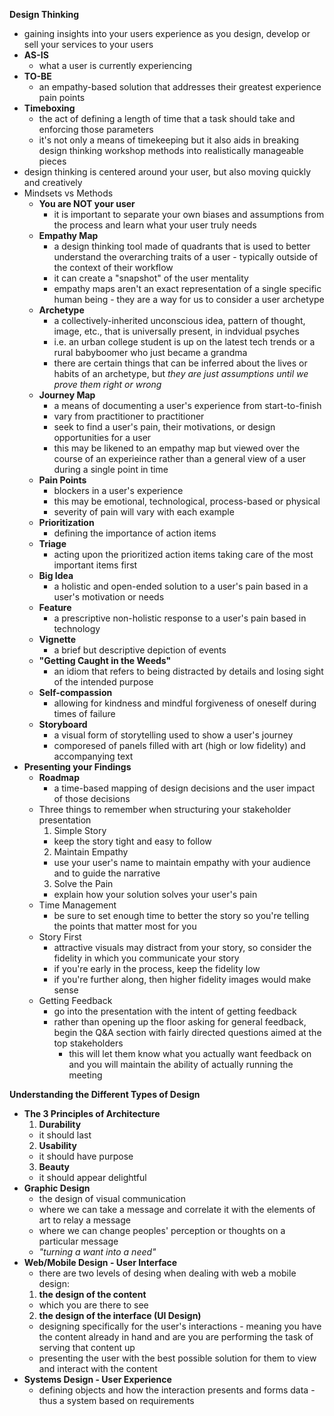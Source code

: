 __Design Thinking__
- gaining insights into your users experience as you design, develop or sell your services to your users
- __AS-IS__
  - what a user is currently experiencing
- __TO-BE__
  - an empathy-based solution that addresses their greatest experience pain points
- __Timeboxing__
  - the act of defining a length of time that a task should take and enforcing those parameters
  - it's not only a means of timekeeping but it also aids in breaking design thinking workshop methods into realistically manageable pieces
- design thinking is centered around your user, but also moving quickly and creatively
- Mindsets vs Methods
  - __You are NOT your user__
    - it is important to separate your own biases and assumptions from the process and learn what your user truly needs
  - __Empathy Map__
    - a design thinking tool made of quadrants that is used to better understand the overarching traits of a user - typically outside of the context of their workflow
    - it can create a "snapshot" of the user mentality
    - empathy maps aren't an exact representation of a single specific human being - they are a way for us to consider a user archetype
  - __Archetype__
    - a collectively-inherited unconscious idea, pattern of thought, image, etc., that is universally present, in indvidual psyches
    - i.e. an urban college student is up on the latest tech trends or a rural babyboomer who just became a grandma
    - there are certain things that can be inferred about the lives or habits of an archetype, but _they are just assumptions until we prove them right or wrong_
  - __Journey Map__
    - a means of documenting a user's experience from start-to-finish
    - vary from practitioner to practitioner
    - seek to find a user's pain, their motivations, or design opportunities for a user
    - this may be likened to an empathy map but viewed over the course of an experieince rather than a general view of a user during a single point in time
  - __Pain Points__
    - blockers in a user's experience
    - this may be emotional, technological, process-based or physical
    - severity of pain will vary with each example
  - __Prioritization__
    - defining the importance of action items
  - __Triage__
    - acting upon the prioritized action items taking care of the most important items first
  - __Big Idea__
    - a holistic and open-ended solution to a user's pain based in a user's motivation or needs
  - __Feature__
    - a prescriptive non-holistic response to a user's pain based in technology
  - __Vignette__
    - a brief but descriptive depiction of events
  - __"Getting Caught in the Weeds"__
    - an idiom that refers to being distracted by details and losing sight of the intended purpose
  - __Self-compassion__
    - allowing for kindness and mindful forgiveness of oneself during times of failure
  - __Storyboard__
    - a visual form of storytelling used to show a user's journey
    - comporesed of panels filled with art (high or low fidelity) and accompanying text
- __Presenting your Findings__
  - __Roadmap__
    - a time-based mapping of design decisions and the user impact of those decisions
  - Three things to remember when structuring your stakeholder presentation
    1. Simple Story
      - keep the story tight and easy to follow
    2. Maintain Empathy
      - use your user's name to maintain empathy with your audience and to guide the narrative
    3. Solve the Pain
      - explain how your solution solves your user's pain
  - Time Management
    - be sure to set enough time to better the story so you're telling the points that matter most for you
  - Story First
    - attractive visuals may distract from your story, so consider the fidelity in which you communicate your story
    - if you're early in the process, keep the fidelity low 
    - if you're further along, then higher fidelity images would make sense
  - Getting Feedback
    - go into the presentation with the intent of getting feedback
    - rather than opening up the floor asking for general feedback, begin the Q&A section with fairly directed questions aimed at the top stakeholders
      - this will let them know what you actually want feedback on and you will maintain the ability of actually running the meeting
    
__Understanding the Different Types of Design__
- __The 3 Principles of Architecture__
  1. __Durability__
    - it should last
  2. __Usability__
    - it should have purpose
  3. __Beauty__
    - it should appear delightful
- __Graphic Design__
  - the design of visual communication
  - where we can take a message and correlate it with the elements of art to relay a message
  - where we can change peoples' perception or thoughts on a particular message
  - _"turning a want into a need"_
- __Web/Mobile Design - User Interface__
  - there are two levels of desing when dealing with web a mobile design:
  1. __the design of the content__
    - which you are there to see
  2. __the design of the interface (UI Design)__
    - designing specifically for the user's interactions - meaning you have the content already in hand and are you are performing the task of serving that content up
    - presenting the user with the best possible solution for them to view and interact with the content
- __Systems Design - User Experience__
  - defining objects and how the interaction presents and forms data - thus a system based on requirements


